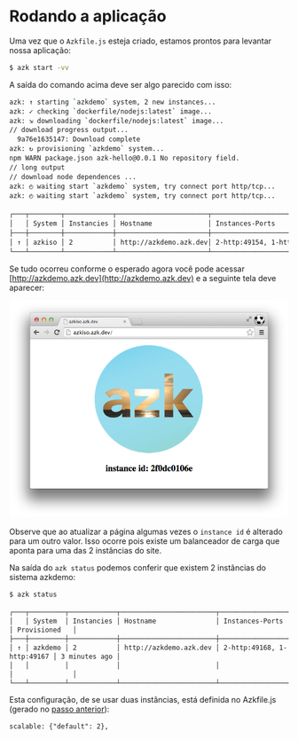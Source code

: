 # Rodando a aplicação

Uma vez que o `Azkfile.js` esteja criado, estamos prontos para levantar nossa aplicação:

```bash
$ azk start -vv
```

A saída do comando acima deve ser algo parecido com isso:

```bash
azk: ↑ starting `azkdemo` system, 2 new instances...
azk: ✓ checking `dockerfile/nodejs:latest` image...
azk: ⇲ downloading `dockerfile/nodejs:latest` image...
// download progress output...
  9a76e1635147: Download complete
azk: ↻ provisioning `azkdemo` system...
npm WARN package.json azk-hello@0.0.1 No repository field.
// long output
// download node dependences ...
azk: ◴ waiting start `azkdemo` system, try connect port http/tcp...
azk: ◴ waiting start `azkdemo` system, try connect port http/tcp...

┌───┬────────┬────────────┬───────────────────────┬────────────────────────────┬───────────────────┐
│   │ System │ Instancies │ Hostname              │ Instances-Ports            │ Provisioned       │
├───┼────────┼────────────┼───────────────────────┼────────────────────────────┼───────────────────┤
│ ↑ │ azkiso │ 2          │ http://azkdemo.azk.dev│ 2-http:49154, 1-http:49153 │ a few seconds ago │
└───┴────────┴────────────┴───────────────────────┴────────────────────────────┴───────────────────┘
```

Se tudo ocorreu conforme o esperado agora você pode acessar [http://azkdemo.azk.dev](http://azkdemo.azk.dev) e a seguinte tela deve aparecer:

![Figure 1-1](../images/start_1.png)

Observe que ao atualizar a página algumas vezes o `instance id` é alterado para um outro valor. Isso ocorre pois existe um balanceador de carga que aponta para uma das 2 instâncias do site.

Na saída do `azk status` podemos conferir que existem 2 instâncias do sistema azkdemo:

```
$ azk status

┌───┬─────────┬────────────┬────────────────────────┬────────────────────────────┬───────────────┐
│   │ System  │ Instancies │ Hostname               │ Instances-Ports            │ Provisioned   │
├───┼─────────┼────────────┼────────────────────────┼────────────────────────────┼───────────────┤
│ ↑ │ azkdemo │ 2          │ http://azkdemo.azk.dev │ 2-http:49168, 1-http:49167 │ 3 minutes ago │
│   │         │            │                        │                            │               │
└───┴─────────┴────────────┴────────────────────────┴────────────────────────────┴───────────────┘
```

Esta configuração, de se usar duas instâncias, está definida no Azkfile.js (gerado no [passo anterior](configs-project.md)):

    scalable: {"default": 2},